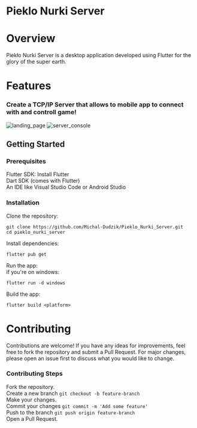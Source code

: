 # Pieklo Nurki Server

# Overview
Piekło Nurki Server is a desktop application developed using Flutter for the glory of the super earth.

# Features
### Create a TCP/IP Server that allows to mobile app to connect with and controll game! 
![landing_page](https://github.com/Michal-Dudzik/Pieklo_Nurki_Server/assets/33695200/9fd7f2d5-f820-432e-9a23-1f1c320c8767)
![server_console](https://github.com/Michal-Dudzik/Pieklo_Nurki_Server/assets/33695200/ab38d75f-617f-4f89-a306-2dcabdb7b3d5)

## Getting Started

### Prerequisites
Flutter SDK: Install Flutter 
<br />Dart SDK (comes with Flutter)
<br />An IDE like Visual Studio Code or Android Studio

### Installation
Clone the repository:
```
git clone https://github.com/Michal-Dudzik/Pieklo_Nurki_Server.git
cd pieklo_nurki_server
```

Install dependencies:
```
flutter pub get
```

Run the app:
<br />if you're on windows:
<be />
```
flutter run -d windows
```

Build the app:
<be />
```
flutter build <platform>
```

# Contributing
Contributions are welcome! If you have any ideas for improvements, feel free to fork the repository and submit a Pull Request. For major changes, please open an issue first to discuss what you would like to change.

### Contributing Steps
Fork the repository.
<br />Create a new branch ```git checkout -b feature-branch```
<br />Make your changes.
<br />Commit your changes ```git commit -m 'Add some feature'```
<br />Push to the branch ```git push origin feature-branch```
<br />Open a Pull Request.
